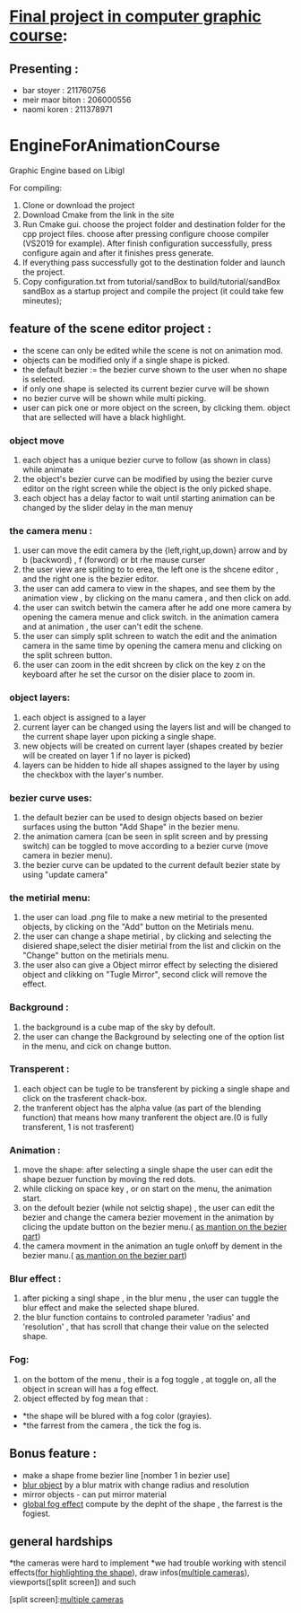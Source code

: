 # [Final project in computer graphic course]:
## Presenting : 
* bar stoyer : 211760756
* meir maor biton : 206000556
* naomi koren : 211378971



# EngineForAnimationCourse
Graphic Engine based on Libigl

For compiling:
1. Clone or download the project
2. Download Cmake from the link in the site
3. Run Cmake gui. choose the project folder and destination folder for the cpp project files. choose after pressing configure choose compiler (VS2019 for example). After finish configuration successfully, press configure again and after it finishes press generate. 
4. If everything pass successfully got to the destination folder and launch the project. 
5. Copy configuration.txt from tutorial/sandBox to build/tutorial/sandBox sandBox as a startup project and compile the project (it could take few mineutes);   


## feature of the scene editor project :

* the scene can only be edited while the scene is not on animation mod.
* objects can be modified only if a single shape is picked.
* the default bezier := the bezier curve shown to the user when no shape is selected.
* if only one shape is selected its current bezier curve will be shown
* no bezier curve will be shown while multi picking.
* user can pick one or more object on the screen, by clicking them. object that are sellected will have a black highlight. 


### object move
1. each object has a unique bezier curve to follow (as shown in class) while animate 
2. the object's bezier curve can be modified by using the bezier curve editor on the right screen while the object is the only picked shape.
3. each object has a delay factor to wait until starting animation can be changed by the slider delay in the man menuץ



### the camera menu :
1. user can move the edit camera by the {left,right,up,down} arrow and by b (backword) , f (forword) or bt rhe mause curser 
2. the user view are spliting to to erea, the left one is the shcene editor , and the right one is the bezier editor.
3. the user can add camera to view in the shapes, and see them by the animation view , by clicking on the manu camera , and then click on add.
3. the user can switch betwin the camera after he add one more camera by opening the camera menue and click switch. in the animation camera and at animation , the user can't edit the schene.
4. the user can simply split schreen to watch the edit and the animation camera  in the same time by opening the camera menu and clicking on the split schreen button.
5. the user can zoom in the edit shcreen by click on the key z on the keyboard after he set the cursor on the disier place to zoom in.

### object layers:
1. each object is assigned to a layer
2. current layer can be changed using the layers list and will be changed to the current shape layer upon picking a single shape.
3. new objects will be created on current layer (shapes created by bezier will be created on layer 1 if no layer is picked)
4. layers can be hidden to hide all shapes assigned to the layer by using the checkbox with the layer's number.

### bezier curve uses:
1. the default bezier can be used to design objects based on bezier surfaces using the button "Add Shape" in the bezier menu.
2. the animation camera (can be seen in split screen and by pressing switch) can be toggled to move according to a bezier curve (move camera in bezier menu).
3. the bezier curve can be updated to the current default bezier state by using "update camera"


### the metirial menu:
1. the user can load .png file to make a new metirial to the presented objects, by clicking on the "Add" button on the Metirials menu.
2. the user can change a shape metirial , by clicking and selecting the disiered shape,select the disier metirial from the list and clickin on the "Change" button on the metirials menu.
3. the user also can give a Object mirror effect by selecting the disiered object and clikking on "Tugle Mirror", second click will remove the effect.

### Background :
1. the background is a cube map of the sky by defoult.
2. the user can change the Background by selecting one of the option list in the menu, and cick on change button.

### Transperent :
1. each object can be tugle to be transferent by picking a single shape and click on the trasferent chack-box.
2. the tranferent object has the alpha value (as part of the blending function) that means how many tranferent the object are.(0 is fully transferent, 1 is not trasferent)

### Animation :
1. move the shape: after selecting a single shape the user can edit the shape bezuer function by moving the red dots.
2. while clicking on space key , or on start on the menu, the animation start.
3. on the defoult bezier (while not selctig shape) , the user can edit the bezier and change the camera bezier movement in the animation by clicing the update button on the bezier menu.( [as mantion on the bezier part])
4. the camera movment in the animation an tugle on\off by dement in the bezier manu.( [as mantion on the bezier part])

### Blur effect :
1. after picking a singl shape , in the blur menu , the user can tuggle the blur effect and make the selected shape blured.
2. the blur function contains to controled parameter 'radius' and 'resolution' , that has scroll that change their value on the selected shape.

### Fog:
1. on the bottom of the menu , their is a fog toggle , at toggle on, all the object in screan will has a fog effect.
2. object effected by fog mean that : 
* *the shape will be blured with a fog color (grayies). 
* *the farrest from the camera , the tick the fog is.

## Bonus feature : 
* make a shape frome bezier line [nomber 1 in bezier use]
* [blur object] by a blur matrix with change radius and resolution 
* mirror objects - can put mirror material
* [global fog effect] compute by the depht of the shape , the farrest is the fogiest. 

## general hardships
*the cameras were hard to implement
*we had trouble working with stencil effects([for highlighting the shape]), draw infos([multiple cameras]), viewports([split screen]) and such




[multiple cameras]:#the-camera-menu-

[split screen]:[multiple cameras]

[for highlighting the shape]:#feature-of-the-scene-editor-project-

[Final project in computer graphic course]:https://github.com/maor226/CG3DBasicEngine/

[global fog effect]:#fog

[blur object]:#blur-effect-

[number 1 in bezier use]:#bezier-curve-uses

[as mantion on the bezier part]:#bezier-curve-uses
